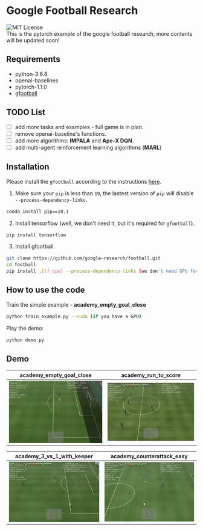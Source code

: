 # Google Football Research
![MIT License](https://img.shields.io/badge/license-MIT-blue.svg)   
This is the pytorch example of the google football research, more contents will be updated soon!
## Requirements
- python-3.6.8
- openai-baselines
- pytorch-1.1.0
- [gfootball](https://github.com/google-research/football)
## TODO List
- [ ] add more tasks and examples - full game is in plan.
- [ ] remove openai-baseline's functions.
- [ ] add more algorithms: **IMPALA** and **Ape-X DQN**.
- [ ] add multi-agent reinforcement learning algorithms (**MARL**)

## Installation
Please install the `gfootball` according to the instructions [here](https://github.com/google-research/football).
1. Make sure your `pip` is less than `19`, the lastest version of `pip` will disable `--process-dependency-links`.
```bash
conda install pip==18.1
```
2. Install tensorflow (well, we don't need it, but it's required for `gfootball`).
```bash
pip install tensorflow
```
3. Install gfootball.
``` bash 
git clone https://github.com/google-research/football.git
cd football
pip install .[tf_cpu] --process-dependency-links (we don't need GPU for tensorflow)
```
## How to use the code
Train the simple example - **academy_empty_goal_close**
```bash
python train_example.py --cuda (if you have a GPU)
```
Play the demo:
```bash
python demo.py
```
## Demo
academy_empty_goal_close| academy_run_to_score
-----------------------|-----------------------|
![](figures/academy_empty_goal_close.gif)| ![](figures/academy_run_to_score.gif)

academy_3_vs_1_with_keeper| academy_counterattack_easy
-----------------------|-----------------------|
![](figures/academy_3_vs_1_with_keeper.gif)| ![](figures/academy_counterattack_easy.gif)
